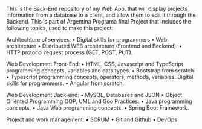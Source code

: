 This is the Back-End repository of my Web App, that will display projects information from a database to a client, and allow them to edit it through the Backend.
This is part of Argentina Programa final Project that includes the following topics, used to make this project:

Architechture of services:
• Digital skills for programmers
• Web architecture
• Distributed WEB architecture (Frontend and Backend).
• HTTP protocol request process (GET, POST, PUT).

Web Development Front-End: 
• HTML, CSS, Javascript and TypeScript programming concepts, variables and data types.
• Bootstrap from scratch.
• Typescript programming concepts, operators, methods, variables. Digital skills for programmers.
• Angular from scratch.

Web Development Back-end:
• MySQL, Databases and JSON
• Object Oriented Programming OOP, UML and Goo Practices.
• Java programming concepts.
• Java Web programming concepts.
• Spring Boot Framework.

Project and work management:
• SCRUM
• Git and Github
• DevOps
